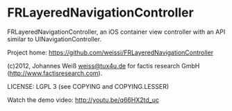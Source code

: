 FRLayeredNavigationController
=============================

FRLayeredNavigationController, an iOS container view controller with an API
similar to UINavigationController.

Project home: https://github.com/weissi/FRLayeredNavigationController

(c)2012, Johannes Weiß <weiss@tux4u.de> for factis research GmbH
(http://www.factisresearch.com).

LICENSE: LGPL 3 (see COPYING and COPYING.LESSER)

Watch the demo video: http://youtu.be/q66HX2td_uc
